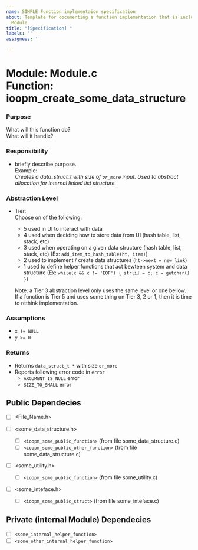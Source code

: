 ```yaml
---
name: SIMPLE Function implementaion specification
about: Template for documenting a function implementation that is included in a SIMPLE
  Module
title: "[Specification] "
labels: ''
assignees: ''

---
```


# Module: Module.c <br> Function: ioopm_create_some_data_structure

### Purpose
What will this function do?  
What will it handle?

### Responsibility
- briefly describe purpose.  
Example:  
_Creates a data_struct_t with size of `or_more` input. Used to abstract allocation for internal linked list structure._

### Abstraction Level
- Tier:  
Choose on of the following:
  - 5 used in UI to interact with data
  - 4 used when deciding how to store data from UI (hash table, list, stack, etc)
  - 3 used when operating on a given data structure (hash table, list, stack, etc) (Ex: `add_item_to_hash_table(ht, item)`)
  - 2 used to implement / create data structures (`ht->next = new_link`)
  - 1 used to define helper functions that act bewteen system and data structure (Ex: `while(c && c != 'EOF') { str[i] = c; c = getchar() }`)  

  Note: a Tier 3 abstraction level only uses the same level or one bellow.  
  If a function is Tier 5 and uses some thing on Tier 3, 2 or 1, then it is time to rethink implementation.

### Assumptions
- `x != NULL`
- `y >= 0`

### Returns
- Returns `data_struct_t *` with size `or_more`
- Reports following error code in `error`
  - `ARGUMENT_IS_NULL` error
  - `SIZE_TO_SMALL` error

## Public Dependecies
- [ ] <File_Name.h>

- [ ] <some_data_structure.h>  
  - [ ] `<ioopm_some_public_function>` (from file some_data_structure.c)
  - [ ]  `<ioopm_some_public_other_function>` (from file some_data_structure.c)  

- [ ] <some_utility.h>
  - [ ] `<ioopm_some_public_function>` (from file some_utility.c)  

- [ ] <some_inteface.h>
  - [ ]  `<ioopm_some_public_struct>` (from file some_inteface.c)

## Private (internal Module) Dependecies
- [ ] `<some_internal_helper_function>`
- [ ]  `<some_other_internal_helper_function>`

